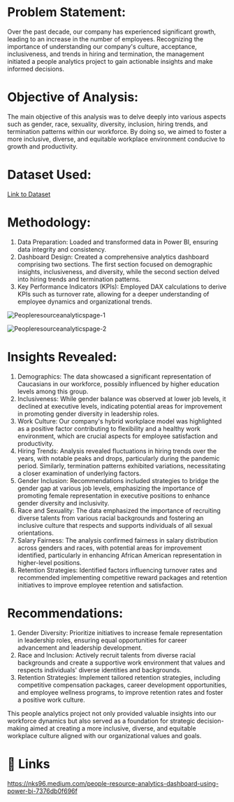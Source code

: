 # Problem Statement:
Over the past decade, our company has experienced significant growth, leading to an increase in the number of employees. Recognizing the importance of understanding our company's culture, acceptance, inclusiveness, and trends in hiring and termination, the management initiated a people analytics project to gain actionable insights and make informed decisions.

# Objective of Analysis:
The main objective of this analysis was to delve deeply into various aspects such as gender, race, sexuality, diversity, inclusion, hiring trends, and termination patterns within our workforce. By doing so, we aimed to foster a more inclusive, diverse, and equitable workplace environment conducive to growth and productivity.

# Dataset Used:
[Link to Dataset](https://docs.google.com/spreadsheets/d/1Dg_aczyeCh0izhIrZhVDCfuKqSApjMCV7flxaY6iUnA/edit#gid=423853547)

# Methodology:
1. Data Preparation: Loaded and transformed data in Power BI, ensuring data integrity and consistency.
2. Dashboard Design: Created a comprehensive analytics dashboard comprising two sections. The first section focused on demographic insights, inclusiveness, and diversity, while the second section delved into hiring trends and termination patterns.
3. Key Performance Indicators (KPIs): Employed DAX calculations to derive KPIs such as turnover rate, allowing for a deeper understanding of employee dynamics and organizational trends.

![Peopleresourceanalyticspage-1](https://github.com/Nikhil-Sawhney/Power-BI/assets/134135837/fd99bdd9-a356-46f9-82a2-01a1891bdb2e)

![Peopleresourceanalyticspage-2](https://github.com/Nikhil-Sawhney/Power-BI/assets/134135837/8c87a681-8edb-4ee1-a363-c1c94c2e936e)

# Insights Revealed:
1. Demographics: The data showcased a significant representation of Caucasians in our workforce, possibly influenced by higher education levels among this group.
2. Inclusiveness: While gender balance was observed at lower job levels, it declined at executive levels, indicating potential areas for improvement in promoting gender diversity in leadership roles.
3. Work Culture: Our company's hybrid workplace model was highlighted as a positive factor contributing to flexibility and a healthy work environment, which are crucial aspects for employee satisfaction and productivity.
4. Hiring Trends: Analysis revealed fluctuations in hiring trends over the years, with notable peaks and drops, particularly during the pandemic period. Similarly, termination patterns exhibited variations, necessitating a closer examination of underlying factors.
5. Gender Inclusion: Recommendations included strategies to bridge the gender gap at various job levels, emphasizing the importance of promoting female representation in executive positions to enhance gender diversity and inclusivity.
6. Race and Sexuality: The data emphasized the importance of recruiting diverse talents from various racial backgrounds and fostering an inclusive culture that respects and supports individuals of all sexual orientations.
7. Salary Fairness: The analysis confirmed fairness in salary distribution across genders and races, with potential areas for improvement identified, particularly in enhancing African American representation in higher-level positions.
8. Retention Strategies: Identified factors influencing turnover rates and recommended implementing competitive reward packages and retention initiatives to improve employee retention and satisfaction.

# Recommendations:
1. Gender Diversity: Prioritize initiatives to increase female representation in leadership roles, ensuring equal opportunities for career advancement and leadership development.
2. Race and Inclusion: Actively recruit talents from diverse racial backgrounds and create a supportive work environment that values and respects individuals' diverse identities and backgrounds.
3. Retention Strategies: Implement tailored retention strategies, including competitive compensation packages, career development opportunities, and employee wellness programs, to improve retention rates and foster a positive work culture.

This people analytics project not only provided valuable insights into our workforce dynamics but also served as a foundation for strategic decision-making aimed at creating a more inclusive, diverse, and equitable workplace culture aligned with our organizational values and goals.


# 🔗 Links
https://nks96.medium.com/people-resource-analytics-dashboard-using-power-bi-7376db0f696f

